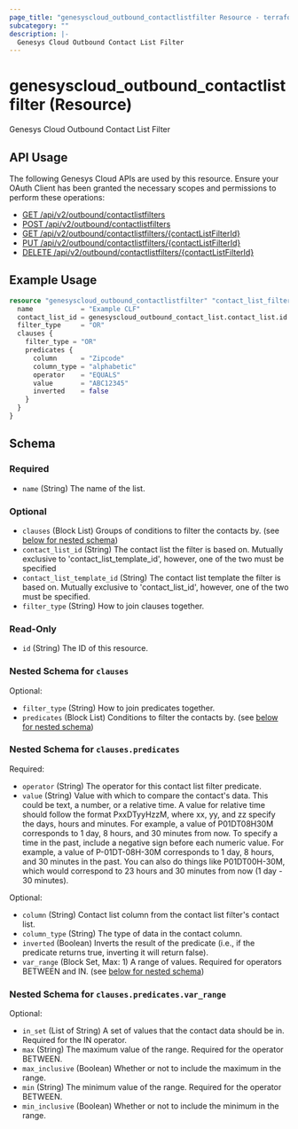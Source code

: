 ```yaml
---
page_title: "genesyscloud_outbound_contactlistfilter Resource - terraform-provider-genesyscloud"
subcategory: ""
description: |-
  Genesys Cloud Outbound Contact List Filter
---
```

# genesyscloud_outbound_contactlistfilter (Resource)

Genesys Cloud Outbound Contact List Filter

## API Usage
The following Genesys Cloud APIs are used by this resource. Ensure your OAuth Client has been granted the necessary scopes and permissions to perform these operations:

* [GET /api/v2/outbound/contactlistfilters](https://developer.genesys.cloud/devapps/api-explorer#get-api-v2-outbound-contactlistfilters)
* [POST /api/v2/outbound/contactlistfilters](https://developer.genesys.cloud/devapps/api-explorer#post-api-v2-outbound-contactlistfilters)
* [GET /api/v2/outbound/contactlistfilters/{contactListFilterId}](https://developer.genesys.cloud/devapps/api-explorer#get-api-v2-outbound-contactlistfilters--contactListFilterId-)
* [PUT /api/v2/outbound/contactlistfilters/{contactListFilterId}](https://developer.genesys.cloud/devapps/api-explorer#put-api-v2-outbound-contactlistfilters--contactListFilterId-)
* [DELETE /api/v2/outbound/contactlistfilters/{contactListFilterId}](https://developer.genesys.cloud/devapps/api-explorer#delete-api-v2-outbound-contactlistfilters--contactListFilterId-)

## Example Usage

```terraform
resource "genesyscloud_outbound_contactlistfilter" "contact_list_filter" {
  name            = "Example CLF"
  contact_list_id = genesyscloud_outbound_contact_list.contact_list.id
  filter_type     = "OR"
  clauses {
    filter_type = "OR"
    predicates {
      column      = "Zipcode"
      column_type = "alphabetic"
      operator    = "EQUALS"
      value       = "ABC12345"
      inverted    = false
    }
  }
}
```

<!-- schema generated by tfplugindocs -->
## Schema

### Required

- `name` (String) The name of the list.

### Optional

- `clauses` (Block List) Groups of conditions to filter the contacts by. (see [below for nested schema](#nestedblock--clauses))
- `contact_list_id` (String) The contact list the filter is based on. Mutually exclusive to 'contact_list_template_id', however, one of the two must be specified
- `contact_list_template_id` (String) The contact list template the filter is based on. Mutually exclusive to 'contact_list_id', however, one of the two must be specified.
- `filter_type` (String) How to join clauses together.

### Read-Only

- `id` (String) The ID of this resource.

<a id="nestedblock--clauses"></a>
### Nested Schema for `clauses`

Optional:

- `filter_type` (String) How to join predicates together.
- `predicates` (Block List) Conditions to filter the contacts by. (see [below for nested schema](#nestedblock--clauses--predicates))

<a id="nestedblock--clauses--predicates"></a>
### Nested Schema for `clauses.predicates`

Required:

- `operator` (String) The operator for this contact list filter predicate.
- `value` (String) Value with which to compare the contact's data. This could be text, a number, or a relative time. A value for relative time should follow the format PxxDTyyHzzM, where xx, yy, and zz specify the days, hours and minutes. For example, a value of P01DT08H30M corresponds to 1 day, 8 hours, and 30 minutes from now. To specify a time in the past, include a negative sign before each numeric value. For example, a value of P-01DT-08H-30M corresponds to 1 day, 8 hours, and 30 minutes in the past. You can also do things like P01DT00H-30M, which would correspond to 23 hours and 30 minutes from now (1 day - 30 minutes).

Optional:

- `column` (String) Contact list column from the contact list filter's contact list.
- `column_type` (String) The type of data in the contact column.
- `inverted` (Boolean) Inverts the result of the predicate (i.e., if the predicate returns true, inverting it will return false).
- `var_range` (Block Set, Max: 1) A range of values. Required for operators BETWEEN and IN. (see [below for nested schema](#nestedblock--clauses--predicates--var_range))

<a id="nestedblock--clauses--predicates--var_range"></a>
### Nested Schema for `clauses.predicates.var_range`

Optional:

- `in_set` (List of String) A set of values that the contact data should be in. Required for the IN operator.
- `max` (String) The maximum value of the range. Required for the operator BETWEEN.
- `max_inclusive` (Boolean) Whether or not to include the maximum in the range.
- `min` (String) The minimum value of the range. Required for the operator BETWEEN.
- `min_inclusive` (Boolean) Whether or not to include the minimum in the range.

